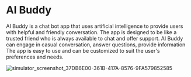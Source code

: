 # AI Buddy

AI Buddy is a chat bot app that uses artificial intelligence to provide users with helpful and friendly conversation. The app is designed to be like a trusted friend who is always available to chat and offer support. AI Buddy can engage in casual conversation, answer questions, provide information The app is easy to use and can be customized to suit the user's preferences and needs.

![simulator_screenshot_37DB6E00-361B-417A-8576-9FA579852585](https://user-images.githubusercontent.com/26221930/222936286-26040786-8295-4356-8496-ed19c22e322b.png)
